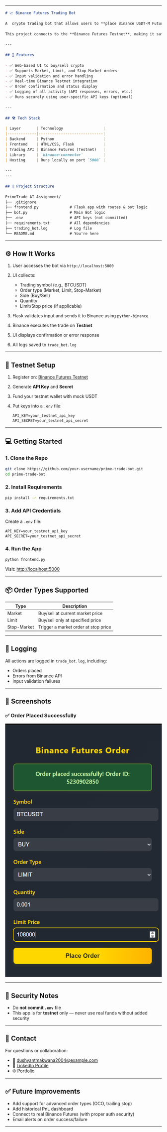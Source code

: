 
---

````markdown
# 📈 Binance Futures Trading Bot 

A  crypto trading bot that allows users to **place Binance USDT-M Futures orders** (Market, Limit, and Stop-Market) via a **user-friendly web interface** built using **Flask**.

This project connects to the **Binance Futures Testnet**, making it safe for testing and experimentation.

---

## 🚀 Features

- ✅ Web-based UI to buy/sell crypto
- ✅ Supports Market, Limit, and Stop-Market orders
- ✅ Input validation and error handling
- ✅ Real-time Binance Testnet integration
- ✅ Order confirmation and status display
- ✅ Logging of all activity (API responses, errors, etc.)
- ✅ Runs securely using user-specific API keys (optional)

---

## 🛠 Tech Stack

| Layer       | Technology                  |
|-------------|-----------------------------|
| Backend     | Python                      |
| Frontend    | HTML/CSS, Flask             |
| Trading API | Binance Futures (Testnet)   |
| Library     | `binance-connector`         |
| Hosting     | Runs locally on port `5000` |

---
---

## 🧠 Project Structure

PrimeTrade AI Assignment/
├── .gitignore
├── frontend.py              # Flask app with routes & bot logic
├── bot.py                   # Main Bot logic
├── .env                     # API keys (not committed)
├── requirements.txt         # All dependencies
├── trading_bot.log          # Log file
└── README.md                # You're here
````

---

## ⚙️ How It Works

1. User accesses the bot via `http://localhost:5000`
2. UI collects:

   * Trading symbol (e.g., BTCUSDT)
   * Order type (Market, Limit, Stop-Market)
   * Side (Buy/Sell)
   * Quantity
   * Limit/Stop price (if applicable)
3. Flask validates input and sends it to Binance using `python-binance`
4. Binance executes the trade on **Testnet**
5. UI displays confirmation or error response
6. All logs saved to `trade_bot.log`

---

## 🧪 Testnet Setup

1. Register on: [Binance Futures Testnet](https://testnet.binancefuture.com)
2. Generate **API Key** and **Secret**
3. Fund your testnet wallet with mock USDT
4. Put keys into a `.env` file:

   ```
   API_KEY=your_testnet_api_key
   API_SECRET=your_testnet_api_secret
   ```

---

## 💻 Getting Started

### 1. Clone the Repo

```bash
git clone https://github.com/your-username/prime-trade-bot.git
cd prime-trade-bot
```

### 2. Install Requirements

```bash
pip install -r requirements.txt
```

### 3. Add API Credentials

Create a `.env` file:

```env
API_KEY=your_testnet_api_key
API_SECRET=your_testnet_api_secret
```

### 4. Run the App

```bash
python frontend.py
```

Visit: [http://localhost:5000](http://localhost:5000)

---

## 📦 Order Types Supported

| Type        | Description                          |
| ----------- | ------------------------------------ |
| Market      | Buy/sell at current market price     |
| Limit       | Buy/sell only at specified price     |
| Stop-Market | Trigger a market order at stop price |

---

## 🧾 Logging

All actions are logged in `trade_bot.log`, including:

* Orders placed
* Errors from Binance API
* Input validation failures

---

## 📸 Screenshots

###  ✅ Order Placed Successfully

![Order Placed Successfully](./assets/demo3.png)

---

## 🔐 Security Notes

* Do **not commit `.env`** file
* This app is for **testnet** only — never use real funds without added security

---

## 📩 Contact

For questions or collaboration:

* 📧 [dushyantmakwana2004@example.com](mailto:dushyantmakwana2004@example.com)
* 💼 [LinkedIn Profile](https://www.linkedin.com/in/dushyant-makwana-21729b2bb/)
* 🌐 [Portfolio](https://dushyantmak85.github.io/Portfolio/)

---

## ✅ Future Improvements

* Add support for advanced order types (OCO, trailing stop)
* Add historical PnL dashboard
* Connect to real Binance Futures (with proper auth security)
* Email  alerts on order success/failure

---



